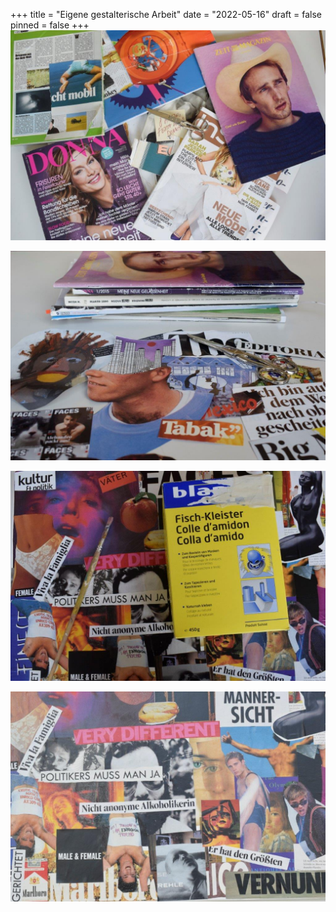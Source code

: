 +++
title = "Eigene gestalterische Arbeit"
date = "2022-05-16"
draft = false
pinned = false
+++
![Im Rahmen des BG-Freifachs haben wir den Auftrag erhalten eine freie Arbeit zu gestalten. Ich habe mich dabei für eine Collage entschieden. Im Voraus habe ich mir verschiedenste Zeitschriften besorgt, um Inspiration und Bilder für meine Collage zu suchen. ](bg-magazine-2.jpg)

![In einem weiteren Schritt habe ich aus den Magazinen Texte und Bilder ausgeschnitten, die mich angesprochen haben. Dabei habe ich kein genaues Prinzip verfolgt, im Gegenteil. ](bg-ausgeschnitten.jpg)

![Nachdem alle Texte und Bilder ausgeschnitten waren, habe ich diese ein erstes mal auf einer Leinwand aufgelegt. Dabei habe ich versucht die verschiedenen Aspekte und Variationen zu kombinieren. Die Konstellation der Collage habe ich in Verlauf der Zeit immer wieder etwas abgeändert. Anschliessend habe ich die Bilder mit Kleister auf der Leinwand festgeklebt. ](kleister.jpg)

![Persönlich bin ich sehr zufrieden mit dem fertigen Produkt. Die Collage ist interessant gestaltet und die Farbpalette ist sehr vielfältig. Dazu kommen die verschiedenen Anreize und Texte die der Collage noch etwas lebendiges geben. ](collage.jpg)